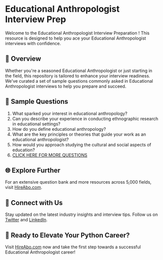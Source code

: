 # Educational Anthropologist Interview Prep

Welcome to the Educational Anthropologist Interview Preparation ! This resource is designed to help you ace your Educational Anthropologist interviews with confidence.

## 🚀 Overview

Whether you're a seasoned Educational Anthropologist or just starting in the field, this repository is tailored to enhance your interview readiness. We've curated a set of sample questions commonly asked in Educational Anthropologist interviews to help you prepare and succeed.

## 📝 Sample Questions

1. What sparked your interest in educational anthropology?
2. Can you describe your experience in conducting ethnographic research in educational settings?
3. How do you define educational anthropology?
4. What are the key principles or theories that guide your work as an educational anthropologist?
5. How would you approach studying the cultural and social aspects of education?
6. [CLICK HERE FOR MORE QUESTIONS](https://hireabo.com/job/7_2_13/Educational%20Anthropologist)

## 🌐 Explore Further

For an extensive question bank and more resources across 5,000 fields, visit [HireAbo.com](https://www.hireabo.com).

## 📱 Connect with Us

Stay updated on the latest industry insights and interview tips. Follow us on [Twitter](https://twitter.com/hireabo) and [LinkedIn](https://www.linkedin.com/in/hire-abo-3609972a8/).

## 🚀 Ready to Elevate Your Python Career?

Visit [HireAbo.com](https://www.hireabo.com) now and take the first step towards a successful Educational Anthropologist career!